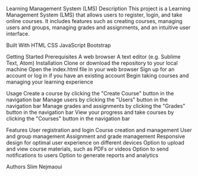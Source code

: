 Learning Management System (LMS)
Description
This project is a Learning Management System (LMS) that allows users to register, login, and take online courses. It includes features such as creating courses, managing users and groups, managing grades and assignments, and an intuitive user interface.

Built With
HTML
CSS
JavaScript
Bootstrap


Getting Started
Prerequisites
A web browser
A text editor (e.g. Sublime Text, Atom)
Installation
Clone or download the repository to your local machine
Open the index.html file in your web browser
Sign up for an account or log in if you have an existing account
Begin taking courses and managing your learning experience


Usage
Create a course by clicking the "Create Course" button in the navigation bar
Manage users by clicking the "Users" button in the navigation bar
Manage grades and assignments by clicking the "Grades" button in the navigation bar
View your progress and take courses by clicking the "Courses" button in the navigation bar

Features
User registration and login
Course creation and management
User and group management
Assignment and grade management
Responsive design for optimal user experience on different devices
Option to upload and view course materials, such as PDFs or videos
Option to send notifications to users
Option to generate reports and analytics



Authors
Slim Nejmaoui
